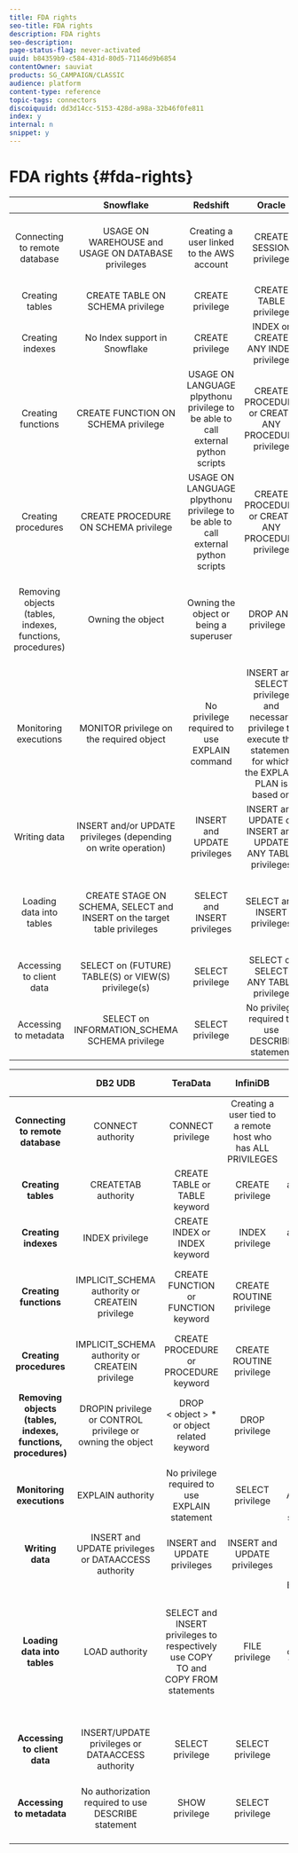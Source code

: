 ```yaml
---
title: FDA rights
seo-title: FDA rights
description: FDA rights
seo-description: 
page-status-flag: never-activated
uuid: b84359b9-c584-431d-80d5-71146d9b6854
contentOwner: sauviat
products: SG_CAMPAIGN/CLASSIC
audience: platform
content-type: reference
topic-tags: connectors
discoiquuid: dd3d14cc-5153-428d-a98a-32b46f0fe811
index: y
internal: n
snippet: y
---
```


# FDA rights {#fda-rights}

| &nbsp;| Snowflake  | Redshift | Oracle | SQLServer | PostgreSQL | MySQL |
|:-:|:-:|:-:|:-:|:-:|:-:|:-:|
| Connecting to remote database  | USAGE ON WAREHOUSE and USAGE ON DATABASE privileges  | Creating a user linked to the AWS account  | CREATE SESSION privilege  | CONNECT permission | CONNECT privilege | Creating a user tied to a remote host who has ALL PRIVILEGES |
| Creating tables |  CREATE TABLE ON SCHEMA privilege | CREATE privilege  |  CREATE TABLE privilege |  CREATE TABLE permission | CREATE privilege  | CREATE privilege |
| Creating indexes | No Index support in Snowflake  |  CREATE privilege | INDEX or CREATE ANY INDEX privilege  | ALTER permission  | CREATE privilege  | INDEX privilege |
|  Creating functions |  CREATE FUNCTION ON SCHEMA privilege |  USAGE ON LANGUAGE plpythonu privilege to be able to call external python scripts |  CREATE PROCEDURE or CREATE ANY PROCEDURE privilege |  CREATE FUNCTION permission | USAGE privilege | CREATE ROUTINE privilege |
|  Creating procedures | CREATE PROCEDURE ON SCHEMA privilege  |  USAGE ON LANGUAGE plpythonu privilege to be able to call external python scripts | CREATE PROCEDURE or CREATE ANY PROCEDURE privilege  |  CREATE PROCEDURE permission | USAGE privilege (procedures are functions)  | CREATE ROUTINE privilege |
| Removing objects (tables, indexes, functions, procedures)  |  Owning the object | Owning the object or being a superuser  |  DROP ANY <object> privilege * |  ALTER permission |  Table: owning the table Index: owning the index Function: owning the function | DROP privilege |
| Monitoring executions  | MONITOR privilege on the required object  |  No privilege required to use EXPLAIN command | INSERT and SELECT privilege and necessary privilege to execute the statement for which the EXPLAIN PLAN is based on  | SHOWPLAN permission  | No privilege required to use EXPLAIN statement  | SELECT privilege |
|  Writing data |  INSERT and/or UPDATE privileges (depending on write operation) | INSERT and UPDATE privileges  | INSERT and UPDATE or INSERT and UPDATE ANY TABLE privileges  |  INSERT and UPDATE permissions |  INSERT and UPDATE privileges | INSERT and UPDATE privileges |
| Loading data into tables  |  CREATE STAGE ON SCHEMA, SELECT and INSERT on the target table privileges |  SELECT and INSERT privileges | SELECT and INSERT privileges  | INSERT, ADMINISTER BULK OPERATIONS and ALTER TABLE permissions  |  SELECT and INSERT privileges | FILE privilege |
| Accessing to client data  |  SELECT on (FUTURE) TABLE(S) or VIEW(S) privilege(s) | SELECT privilege  | SELECT or SELECT ANY TABLE privilege  | SELECT permission  | SELECT privilege  | SELECT privilege |
|  Accessing to metadata  | SELECT on INFORMATION_SCHEMA SCHEMA privilege  |  SELECT privilege | No privilege required to use DESCRIBE statement  | VIEW DEFINITION permission  | No privilege required to use "\d table" command  | SELECT privilege |

| &nbsp;|  DB2 UDB  | TeraData | InfiniDB | Sybase IQ / Sybase ASE | Netezza | Greenplum |AsterData |
|:-:|:-:|:-:|:-:|:-:|:-:|:-:|:-:|
| **Connecting to remote database**  | CONNECT authority | CONNECT privilege| Creating a user tied to a remote host who has ALL PRIVILEGES| No permission required to use the CONNECT statement | No privilege required | CONNECT privilege | CONNECT privilege |
| **Creating tables** | CREATETAB authority | CREATE TABLE or TABLE keyword | CREATE privilege| RESOURCE authority and CREATE permission| TABLE privilege| CREATE privilege | CREATE privilege |
|**Creating indexes** | INDEX privilege | CREATE INDEX or INDEX keyword | INDEX privilege | RESOURCE authority and CREATE permission| INDEX privilege | CREATE privilege | CREATE privilege|
|  **Creating functions** | IMPLICIT_SCHEMA authority or CREATEIN privilege | CREATE FUNCTION or FUNCTION keyword | CREATE ROUTINE privilege| RESOURCE authority or DBA authority for Java functions | FUNCTION privilege | USAGE privilege | USAGE privilege |
|  **Creating procedures** | IMPLICIT_SCHEMA authority or CREATEIN privilege | CREATE PROCEDURE or PROCEDURE keyword | CREATE ROUTINE privilege| RESOURCE authority| PROCEDURE privilege | USAGE privilege | USAGE privilege |
| **Removing objects (tables, indexes, functions, procedures)**  | DROPIN privilege or CONTROL privilege or owning the object | DROP <&nbsp;object&nbsp;> * or object related keyword| DROP privilege | Owning the object or DBA authority | DROP privilege | Owning the object  | Owning the object  |
| **Monitoring executions** | EXPLAIN authority | No privilege required to use EXPLAIN statement |SELECT privilege | Only a system Administrator can execute sp_showplan| No privilege required to use EXPLAIN statement | No privilege required to use EXPLAIN statement | No privilege required to use EXPLAIN statement |
|  **Writing data** | INSERT and UPDATE privileges or DATAACCESS authority | INSERT and UPDATE privileges | INSERT and UPDATE privileges| INSERT and UPDATE permissions| INSERT and UPDATE privileges | INSERT and UPDATE privileges | INSERT and UPDATE privileges |
| **Loading data into tables**  | LOAD authority | SELECT and INSERT privileges to respectively use COPY TO and COPY FROM statements| FILE privilege| Be the owner of the table or ALTER permission. Depending on the -gl option, LOAD TABLE might only be performed if the user has the DBA authority| SELECT and INSERT privileges| SELECT and INSERT privileges | SELECT and INSERT privileges |
| **Accessing to client data** | INSERT/UPDATE privileges or DATAACCESS authority| SELECT privilege| SELECT privilege | SELECT permission| SELECT privilege | SELECT privilege| SELECT privilege |
|  **Accessing to metadata**  | No authorization required to use DESCRIBE statement| SHOW privilege| SELECT privilege | No permission required to use DESCRIBE statement| No privilege required to use "\d table" command | No privilege required to use "\d table" command | No privilege required to use SHOW command |